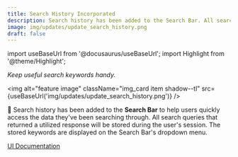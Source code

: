 ```yaml
---
title: Search History Incorporated
description: Search history has been added to the Search Bar. All search queries that returned a utilized response will be stored during the user's session. The stored keywords are displayed on the Search Bar's dropdown menu.
image: img/updates/update_search_history.png
draft: false
---
```


import useBaseUrl from '@docusaurus/useBaseUrl'; 
import Highlight from '@theme/Highlight';

<div className="align-center">
<div className="card">
<div className="card__header">

<span className="hero__subtitle"><em>

Keep useful search keywords handy.

</em></span>

</div>
<div className="card__image">

<img alt="feature image" className="img_card item shadow--tl" src={useBaseUrl('img/updates/update_search_history.png')} />
<br/>

</div>
<div className="card__body">

🔎 Search history has been added to the **Search Bar** to help users quickly access the data they've been searching through. All search queries that returned a utilized response will be stored during the user's session. The stored keywords are displayed on the Search Bar's dropdown menu.

</div>
<div className="card__footer text-center align-padding-center">

<a className="button button--info button--block" href="/docs/documentation/client/client_search#history">UI Documentation</a>
<br/>

</div>
</div>
</div>
